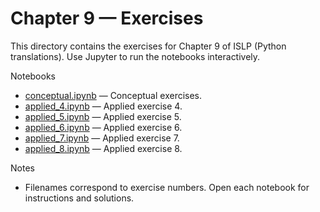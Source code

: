 # Chapter 9 — Exercises

This directory contains the exercises for Chapter 9 of ISLP (Python translations). Use Jupyter to run the notebooks interactively.

Notebooks

- [conceptual.ipynb](conceptual.ipynb) — Conceptual exercises.
- [applied_4.ipynb](applied_4.ipynb) — Applied exercise 4.
- [applied_5.ipynb](applied_5.ipynb) — Applied exercise 5.
- [applied_6.ipynb](applied_6.ipynb) — Applied exercise 6.
- [applied_7.ipynb](applied_7.ipynb) — Applied exercise 7.
- [applied_8.ipynb](applied_8.ipynb) — Applied exercise 8.

Notes

- Filenames correspond to exercise numbers. Open each notebook for instructions and solutions.
